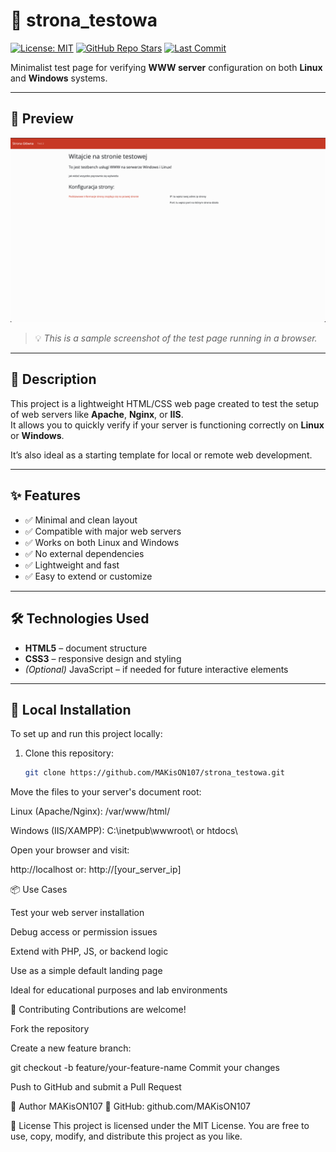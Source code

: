 # 🧪 strona_testowa

[![License: MIT](https://img.shields.io/badge/License-MIT-green.svg)](LICENSE)
[![GitHub Repo Stars](https://img.shields.io/github/stars/MAKisON107/strona_testowa?style=social)](https://github.com/MAKisON107/strona_testowa/stargazers)
[![Last Commit](https://img.shields.io/github/last-commit/MAKisON107/strona_testowa)](https://github.com/MAKisON107/strona_testowa/commits/main)

Minimalist test page for verifying **WWW server** configuration on both **Linux** and **Windows** systems.

---

## 📸 Preview

![screenshot](strona.png)

> 💡 *This is a sample screenshot of the test page running in a browser.*

---

## 📄 Description

This project is a lightweight HTML/CSS web page created to test the setup of web servers like **Apache**, **Nginx**, or **IIS**.  
It allows you to quickly verify if your server is functioning correctly on **Linux** or **Windows**.

It’s also ideal as a starting template for local or remote web development.

---

## ✨ Features

- ✅ Minimal and clean layout  
- ✅ Compatible with major web servers  
- ✅ Works on both Linux and Windows  
- ✅ No external dependencies  
- ✅ Lightweight and fast  
- ✅ Easy to extend or customize

---

## 🛠 Technologies Used

- **HTML5** – document structure  
- **CSS3** – responsive design and styling  
- *(Optional)* JavaScript – if needed for future interactive elements

---

## 🚀 Local Installation

To set up and run this project locally:

1. Clone this repository:
   ```bash
   git clone https://github.com/MAKisON107/strona_testowa.git
Move the files to your server's document root:

Linux (Apache/Nginx):
/var/www/html/

Windows (IIS/XAMPP):
C:\inetpub\wwwroot\ or htdocs\

Open your browser and visit:


http://localhost
or:
http://[your_server_ip]

📦 Use Cases

Test your web server installation

Debug access or permission issues

Extend with PHP, JS, or backend logic

Use as a simple default landing page

Ideal for educational purposes and lab environments

🤝 Contributing
Contributions are welcome!

Fork the repository

Create a new feature branch:


git checkout -b feature/your-feature-name
Commit your changes

Push to GitHub and submit a Pull Request

👤 Author
MAKisON107
🔗 GitHub: github.com/MAKisON107

📝 License
This project is licensed under the MIT License.
You are free to use, copy, modify, and distribute this project as you like.

